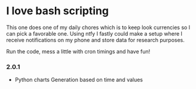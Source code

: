 # I love bash scripting
  This one does one of my daily chores which is to keep look currencies so I can pick a favorable one. Using ntfy I fastly could make a setup where I receive notifications on my phone and store data for research purposes.

  Run the code, mess a little with cron timings and have fun!


### 2.0.1
- Python charts Generation based on time and values
